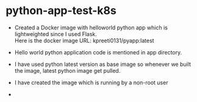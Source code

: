 # python-app-test-k8s

- Created a Docker image with helloworld python app which is lightweighted since I used Flask. <br />
  Here is the docker image URL:  kpreeti0131/pyapp:latest     <br />
  
- Hello world python application code is mentioned in app directory.  <br />

- I have used python latest version as base image so whenever we built the image, latest python image get pulled.    <br />

- I have created the image which is running by a non-root user

- 

